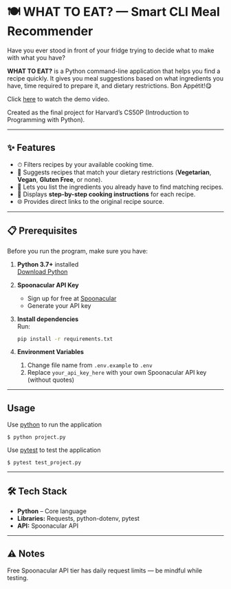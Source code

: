 # 🍽 WHAT TO EAT? — Smart CLI Meal Recommender

Have you ever stood in front of your fridge trying to decide what to make with what you have? 

**WHAT TO EAT?** is a Python command-line application that helps you find a recipe quickly. It gives you meal suggestions based on what ingredients you have, time required to prepare it, and dietary restrictions. Bon Appétit!😋

Click [here](https://youtu.be/rnSELn1zy-g?si=qGWc-_azk5wgsUlu) to watch the demo video.

Created as the final project for Harvard’s CS50P (Introduction to Programming with Python). 

---

## ✨ Features
- ⏱ Filters recipes by your available cooking time.
- 🥗 Suggests recipes that match your dietary restrictions (**Vegetarian**, **Vegan**, **Gluten Free**, or none).
- 🧾 Lets you list the ingredients you already have to find matching recipes.
- 📜 Displays **step-by-step cooking instructions** for each recipe.
- 🌐 Provides direct links to the original recipe source.

---

## 📋 Prerequisites

Before you run the program, make sure you have:

1. **Python 3.7+** installed  
   [Download Python](https://www.python.org/downloads/)

2. **Spoonacular API Key**  
   - Sign up for free at [Spoonacular](https://spoonacular.com/food-api/console#Dashboard)
   - Generate your API key

3. **Install dependencies**  
   Run:
   ```bash
   pip install -r requirements.txt

4. **Environment Variables**
   1. Change file name from `.env.example` to `.env`
   2. Replace `your_api_key_here` with your own Spoonacular API key (without quotes)

--- 

## Usage
Use [python](https://www.python.org/) to run the application
```
$ python project.py
```
Use [pytest](https://docs.pytest.org/en/7.2.x/) to test the application
```
$ pytest test_project.py
```

--- 

## 🛠 Tech Stack
- **Python** – Core language
- **Libraries:** Requests, python-dotenv, pytest
- **API:** Spoonacular API

---

## ⚠️ Notes

Free Spoonacular API tier has daily request limits — be mindful while testing.
